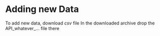 # Adding new Data
To add new data, download *csv* file
In the downloaded archive drop the API_whatever_... file there